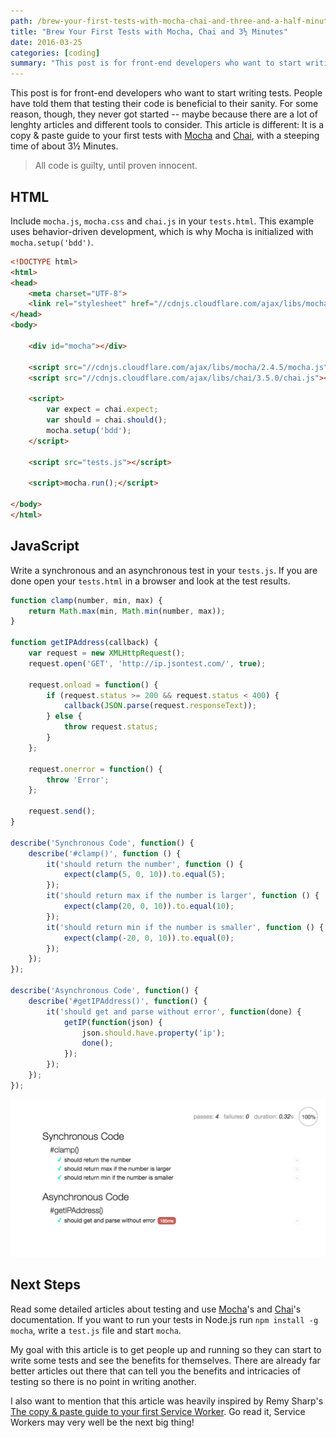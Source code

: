 ```yaml
---
path: /brew-your-first-tests-with-mocha-chai-and-three-and-a-half-minutes
title: "Brew Your First Tests with Mocha, Chai and 3½ Minutes"
date: 2016-03-25
categories: [coding]
summary: "This post is for front-end developers who want to start writing tests. People have told them that testing their code is beneficial to their sanity. For some reason, though, they never got started – maybe because there are a lot of lenghty articles and different tools to consider. This article is different: It is a copy & paste guide to your first tests with a steeping time of about 3½ Minutes."
---
```


This post is for front-end developers who want to start writing tests. People have told them that testing their code is beneficial to their sanity. For some reason, though, they never got started -- maybe because there are a lot of lenghty articles and different tools to consider. This article is different: It is a copy & paste guide to your first tests with [Mocha](http://mochajs.org/) and [Chai](http://chaijs.com/), with a steeping time of about 3½ Minutes.

>  All code is guilty, until proven innocent.

## HTML

Include `mocha.js`, `mocha.css` and `chai.js` in your `tests.html`. This example uses behavior-driven development, which is why Mocha is initialized with `mocha.setup('bdd')`.

~~~ html
<!DOCTYPE html>
<html>
<head>
    <meta charset="UTF-8">
    <link rel="stylesheet" href="//cdnjs.cloudflare.com/ajax/libs/mocha/2.4.5/mocha.css">
</head>
<body>

    <div id="mocha"></div>

    <script src="//cdnjs.cloudflare.com/ajax/libs/mocha/2.4.5/mocha.js"></script>
    <script src="//cdnjs.cloudflare.com/ajax/libs/chai/3.5.0/chai.js"></script>

    <script>
        var expect = chai.expect;
        var should = chai.should();
        mocha.setup('bdd');
    </script>

    <script src="tests.js"></script>

    <script>mocha.run();</script>

</body>
</html>
~~~

## JavaScript

Write a synchronous and an asynchronous test in your `tests.js`. If you are done open your `tests.html` in a browser and look at the test results.

~~~ js
function clamp(number, min, max) {
    return Math.max(min, Math.min(number, max));
}

function getIPAddress(callback) {
    var request = new XMLHttpRequest();
    request.open('GET', 'http://ip.jsontest.com/', true);

    request.onload = function() {
        if (request.status >= 200 && request.status < 400) {
            callback(JSON.parse(request.responseText));
        } else {
            throw request.status;
        }
    };

    request.onerror = function() {
        throw 'Error';
    };

    request.send();
}

describe('Synchronous Code', function() {
    describe('#clamp()', function () {
        it('should return the number', function () {
            expect(clamp(5, 0, 10)).to.equal(5);
        });
        it('should return max if the number is larger', function () {
            expect(clamp(20, 0, 10)).to.equal(10);
        });
        it('should return min if the number is smaller', function () {
            expect(clamp(-20, 0, 10)).to.equal(0);
        });
    });
});

describe('Asynchronous Code', function() {
    describe('#getIPAddress()', function() {
        it('should get and parse without error', function(done) {
            getIP(function(json) {
                json.should.have.property('ip');
                done();
            });
        });
    });
});
~~~

![](/images/mocha-tests.png)

## Next Steps

Read some detailed articles about testing and use [Mocha](http://mochajs.org/)'s and [Chai](http://chaijs.com/)'s documentation. If you want to run your tests in Node.js run `npm install -g mocha`, write a `test.js` file and start `mocha`.

My goal with this article is to get people up and running so they can start to write some tests and see the benefits for themselves. There are already far better articles out there that can tell you the benefits and intricacies of testing so there is no point in writing another.

I also want to mention that this article was heavily inspired by Remy Sharp's [The copy & paste guide to your first Service Worker](https://remysharp.com/2016/03/22/the-copy--paste-guide-to-your-first-service-worker). Go read it, Service Workers may very well be the next big thing!
